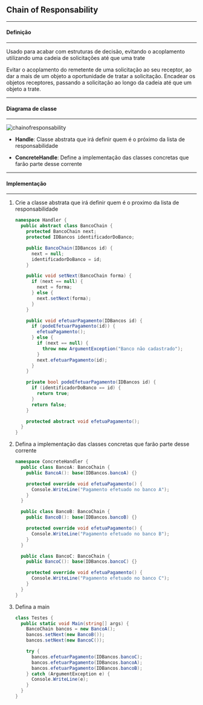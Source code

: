## Chain of Responsability
***
#### Definição
***

Usado para acabar com estruturas de decisão, evitando o acoplamento utilizando uma cadeia de solicitações até que uma trate

Evitar o acoplamento do remetente de uma solicitação ao seu receptor, ao dar a mais de um objeto a oportunidade de tratar a solicitação. Encadear
os objetos receptores, passando a solicitação ao longo da cadeia até que um objeto a trate.

***
#### Diagrama de classe
***

![chainofresponsability](https://cloud.githubusercontent.com/assets/14116020/26142120/8bb292e2-3ab5-11e7-87da-5d8b49cb704f.png)

* **Handle**: Classe abstrata que irá definir quem é o próximo da lista de responsabilidade

* **ConcreteHandle**: Define a implementação das classes concretas que farão parte desse corrente

***
#### Implementação
***

1. Crie a classe abstrata que irá definir quem é o proximo da lista de responsabilidade

    ```c#
    namespace Handler {
      public abstract class BancoChain {
        protected BancoChain next;
        protected IDBancos identificadorDoBanco;
    
        public BancoChain(IDBancos id) {
          next = null;
          identificadorDoBanco = id;
        }
    
        public void setNext(BancoChain forma) {
          if (next == null) {
            next = forma;
          } else {
            next.setNext(forma);
          }
        }
    
        public void efetuarPagamento(IDBancos id) {
          if (podeEfetuarPagamento(id)) {
            efetuaPagamento();
          } else {
            if (next == null) {
              throw new ArgumentException("Banco não cadastrado");
            }
            next.efetuarPagamento(id);
          }
        }
    
        private bool podeEfetuarPagamento(IDBancos id) {
          if (identificadorDoBanco == id) {
            return true;
          }
          return false;
        }
    
        protected abstract void efetuaPagamento();
      }
    }
    ```

2. Defina a implementação das classes concretas que farão parte desse corrente

    ```c#
    namespace ConcreteHandler {
      public class BancoA: BancoChain {
        public BancoA(): base(IDBancos.bancoA) {}
    
        protected override void efetuaPagamento() {
          Console.WriteLine("Pagamento efetuado no banco A");
        }
      }
    
      public class BancoB: BancoChain {
        public BancoB(): base(IDBancos.bancoB) {}
    
        protected override void efetuaPagamento() {
          Console.WriteLine("Pagamento efetuado no banco B");
        }
      }
    
      public class BancoC: BancoChain {
        public BancoC(): base(IDBancos.bancoC) {}
    
        protected override void efetuaPagamento() {
          Console.WriteLine("Pagamento efetuado no banco C");
        }
      }
    }
    ```

3. Defina a main

    ```c#
    class Testes {
      public static void Main(string[] args) {
        BancoChain bancos = new BancoA();
        bancos.setNext(new BancoB());
        bancos.setNext(new BancoC());
    
        try {
          bancos.efetuarPagamento(IDBancos.bancoC);
          bancos.efetuarPagamento(IDBancos.bancoA);
          bancos.efetuarPagamento(IDBancos.bancoB);
        } catch (ArgumentException e) {
          Console.WriteLine(e);
        }
      }
    }
    ```
